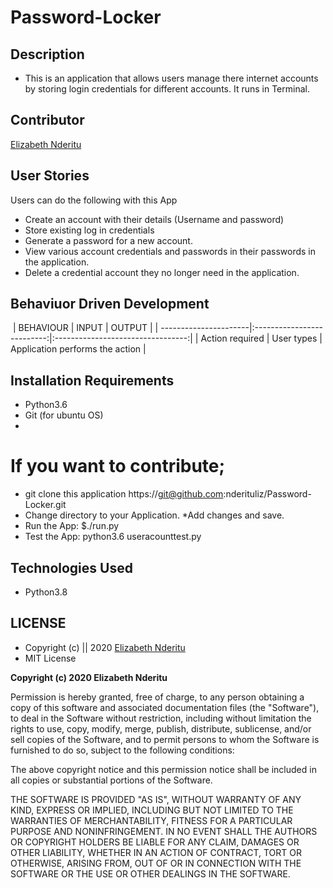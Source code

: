 # Password-Locker

## Description
* This is an application that allows users manage there internet accounts by storing login credentials for different accounts. It runs in Terminal. 

## Contributor
[Elizabeth Nderitu](https://github.com/nderituliz)

## User Stories
Users can do the following with this App
* Create an account with their details (Username and password)
* Store existing log in credentials
* Generate a password for a new account. 
* View various account credentials and passwords in their      passwords in the application.
* Delete a credential account they no longer need in the application. 

## Behaviuor Driven Development
​
  | BEHAVIOUR                | INPUT                     | OUTPUT                             |
  | ----------------------|:--------------------------:|:---------------------------------:|
  | Action required      | User types  | Application performs the action    |
  


## Installation Requirements
* Python3.6
* Git (for ubuntu OS)
* 

# If you want to contribute;
* git clone this application  https://git@github.com:nderituliz/Password-Locker.git
* Change directory to your Application.
*Add changes and save. 
* Run the App:
    $./run.py
 * Test the App:
    python3.6 useracounttest.py

## Technologies Used
* Python3.8

## LICENSE
* Copyright (c) || 2020 [Elizabeth Nderitu](https://github.com/nderituliz)
* MIT License

**Copyright (c) 2020 Elizabeth Nderitu**

Permission is hereby granted, free of charge, to any person obtaining a copy
of this software and associated documentation files (the "Software"), to deal
in the Software without restriction, including without limitation the rights
to use, copy, modify, merge, publish, distribute, sublicense, and/or sell
copies of the Software, and to permit persons to whom the Software is
furnished to do so, subject to the following conditions:

The above copyright notice and this permission notice shall be included in all
copies or substantial portions of the Software.

THE SOFTWARE IS PROVIDED "AS IS", WITHOUT WARRANTY OF ANY KIND, EXPRESS OR
IMPLIED, INCLUDING BUT NOT LIMITED TO THE WARRANTIES OF MERCHANTABILITY,
FITNESS FOR A PARTICULAR PURPOSE AND NONINFRINGEMENT. IN NO EVENT SHALL THE
AUTHORS OR COPYRIGHT HOLDERS BE LIABLE FOR ANY CLAIM, DAMAGES OR OTHER
LIABILITY, WHETHER IN AN ACTION OF CONTRACT, TORT OR OTHERWISE, ARISING FROM,
OUT OF OR IN CONNECTION WITH THE SOFTWARE OR THE USE OR OTHER DEALINGS IN THE
SOFTWARE.
